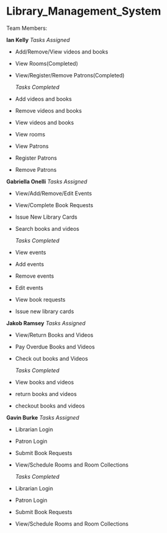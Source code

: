 # Library_Management_System
Team Members:

**Ian Kelly**
  *Tasks Assigned*
- Add/Remove/View videos and books 
- View Rooms(Completed) 
- View/Register/Remove Patrons(Completed)
 
  *Tasks Completed*
- Add videos and books
- Remove videos and books
- View videos and books
- View rooms
- View Patrons
- Register Patrons
- Remove Patrons

**Gabriella Onelli**
  *Tasks Assigned*
- View/Add/Remove/Edit Events 
- View/Complete Book Requests 
- Issue New Library Cards
- Search books and videos

  *Tasks Completed*
- View events
- Add events
- Remove events
- Edit events
- View book requests
- Issue new library cards

**Jakob Ramsey** 
  *Tasks Assigned*
- View/Return Books and Videos 
- Pay Overdue Books and Videos 
- Check out books and Videos

  *Tasks Completed*
- View books and videos
- return books and videos
- checkout books and videos

**Gavin Burke**
  *Tasks Assigned*
- Librarian Login
- Patron Login
- Submit Book Requests
- View/Schedule Rooms and Room Collections 

  *Tasks Completed*
- Librarian Login
- Patron Login
- Submit Book Requests
- View/Schedule Rooms and Room Collections 
